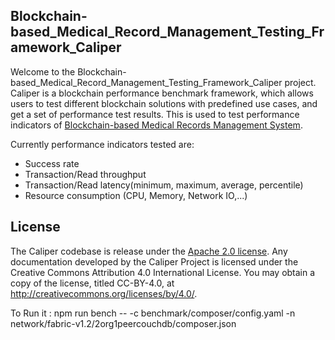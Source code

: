 ## Blockchain-based_Medical_Record_Management_Testing_Framework_Caliper

Welcome to the Blockchain-based_Medical_Record_Management_Testing_Framework_Caliper project. Caliper is a blockchain performance benchmark framework, which allows users to test different blockchain solutions with predefined use cases, and get a set of performance test results. This is used to test performance indicators of [Blockchain-based Medical Records Management System](https://github.com/KoushikAS/Blockchain-based_Medical_Records_Management_System).

Currently performance indicators tested are:
* Success rate
* Transaction/Read throughput
* Transaction/Read latency(minimum, maximum, average, percentile)
* Resource consumption (CPU, Memory, Network IO,...)


## License
The Caliper codebase is release under the [Apache 2.0 license](./LICENSE). Any documentation developed by the Caliper Project is licensed under the Creative Commons Attribution 4.0 International License. You may obtain a copy of the license, titled CC-BY-4.0, at http://creativecommons.org/licenses/by/4.0/.


To Run it :
npm run bench -- -c benchmark/composer/config.yaml -n network/fabric-v1.2/2org1peercouchdb/composer.json 
